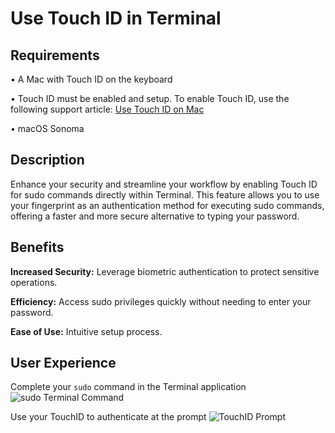 <!--touchid sudo biometric password-->
# Use Touch ID in Terminal

## Requirements
• A Mac with Touch ID on the keyboard

• Touch ID must be enabled and setup.
To enable Touch ID, use the following support article: [Use Touch ID on Mac](https://support.apple.com/guide/mac-help/use-touch-id-mchl16fbf90a/mac)

• macOS Sonoma

## Description
Enhance your security and streamline your workflow by enabling Touch ID for sudo commands directly within Terminal. This feature allows you to use your fingerprint as an authentication method for executing sudo commands, offering a faster and more secure alternative to typing your password.

## Benefits

**Increased Security:** Leverage biometric authentication to protect sensitive operations.

**Efficiency:** Access sudo privileges quickly without needing to enter your password.

**Ease of Use:** Intuitive setup process.

## User Experience

Complete your `sudo` command in the Terminal application
![sudo Terminal Command](https://raw.githubusercontent.com/robjschroeder/SelfServicePolicyDescriptions/main/Images/TouchIDInTerminal/TouchID-Terminal.png)

Use your TouchID to authenticate at the prompt
![TouchID Prompt](https://raw.githubusercontent.com/robjschroeder/SelfServicePolicyDescriptions/main/Images/TouchIDInTerminal/TouchID-Prompt.png)
